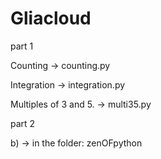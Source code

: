 # Gliacloud

part 1 

Counting -> counting.py

Integration -> integration.py

Multiples of 3 and 5. -> multi35.py

part 2

b) -> in the folder: zenOFpython
